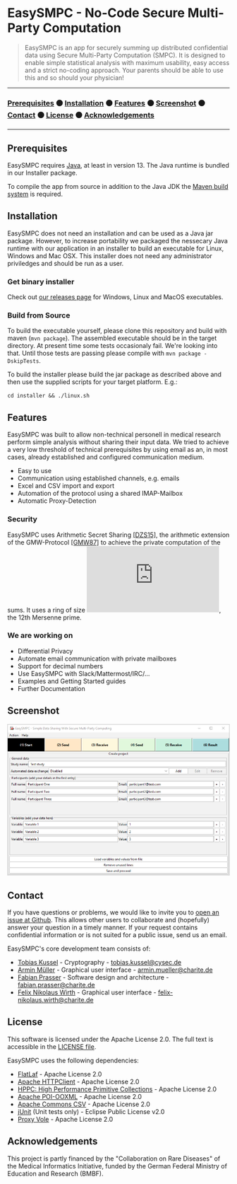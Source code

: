 # EasySMPC - No-Code Secure Multi-Party Computation

> EasySMPC is an app for securely summing up distributed confidential data 
> using Secure Multi-Party Computation (SMPC). It is designed to enable 
> simple statistical analysis with maximum usability, easy access and a 
> strict no-coding approach. Your parents should be able to use this and 
> so should your physician!

---

### [Prerequisites](#prerequisites) ⚫ [Installation](#installation) ⚫ [Features](#features) ⚫ [Screenshot](#screenshot) ⚫ [Contact](#contact) ⚫ [License](#license) ⚫ [Acknowledgements](#acknowledgments)

---

## Prerequisites

EasySMPC requires [Java](https://adoptopenjdk.net/), at least in version 13. The Java
runtime is bundled in our Installer package.

To compile the app from source in addition to the Java JDK the [Maven build
system](https://maven.apache.org/) is required.

## Installation

EasySMPC does not need an installation and can be used as a Java jar package.
However, to increase portability we packaged the nessecary Java runtime with our
application in an installer to build an executable for Linux, Windows and Mac
OSX. This installer does not need any administrator priviledges and should be
run as a user.

### Get binary installer

Check out [our releases
page](https://github.com/prasser/easy-smpc/releases) for Windows,
Linux and MacOS executables.

### Build from Source

To build the executable yourself, please clone this repository and build with
maven  (```mvn package```). The assembled executable should be in the target
directory. At present time some tests occasionaly fail. We're looking into that.
Until those tests are passing please compile with ```mvn package -DskipTests```.

To build the installer please build the jar package as described above and then
use the supplied scripts for your target platform. E.g.:
```
cd installer && ./linux.sh
```

## Features

EasySMPC was built to allow non-technical personell in medical research perform
simple analysis without sharing their input data. We tried to achieve a very low
threshold of technical prerequisites by using email as an, in most cases,
already established and configured communication medium.

* Easy to use
* Communication using established channels, e.g. emails
* Excel and CSV import and export
* Automation of the protocol using a shared IMAP-Mailbox
* Automatic Proxy-Detection

### Security

EasySMPC uses Arithmetic Secret Sharing
[\[DZS15\]](https://www.ndss-symposium.org/ndss2015/ndss-2015-programme/aby---framework-efficient-mixed-protocol-secure-two-party-computation/),
the arithmetic extension of the GMW-Protocol
[\[GMW87\]](https://dl.acm.org/doi/10.1145/28395.28420) to achieve the private
computation of the sums. It uses a ring of size ![Ring size formula](http://latex.codecogs.com/gif.latex?p%3D2%5E%7B127%7D-1), the 12th Mersenne
prime.

### We are working on

  - Differential Privacy
  - Automate email communication with private mailboxes
  - Support for decimal numbers
  - Use EasySMPC with Slack/Mattermost/IRC/...
  - Examples and Getting Started guides
  - Further Documentation

## Screenshot

![Screenshot](doc/screenshot.png)

## Contact

If you have questions or problems, we would like to invite you to
[open an issue at
Github](https://github.com/prasser/email-smpc-histogram/issues). This allows
other users to collaborate and (hopefully) answer your question in a timely
manner. If your request contains confidential information or is not suited for a
public issue, send us an email.

EasySMPC's core development team consists of:

* [Tobias Kussel](https://github.com/TKussel) - Cryptography - [tobias.kussel@cysec.de](tobias.kussel@cysec.de)
* [Armin Müller](https://github.com/burgadon) - Graphical user interface - [armin.mueller@charite.de](armin.mueller@charite.de)
* [Fabian Prasser](https://github.com/prasser) - Software design and architecture -[fabian.prasser@charite.de](fabian.prasser@charite.de)
* [Felix Nikolaus Wirth](https://github.com/fnwirth) - Graphical user interface - [felix-nikolaus.wirth@charite.de](felix-nikolaus.wirth@charite.de)

## License

This software is licensed under the Apache License 2.0. The full text is
accessible in the [LICENSE file](LICENSE).

EasySMPC uses the following dependencies:

 - [FlatLaf](https://github.com/JFormDesigner/FlatLaf) - Apache License 2.0
 - [Apache HTTPClient](https://hc.apache.org/httpcomponents-client-5.0.x/) - Apache License 2.0
 - [HPPC: High Performance Primitive Collections](https://github.com/carrotsearch/hppc) - Apache License 2.0
 - [Apache POI-OOXML](http://poi.apache.org/components/oxml4j/) - Apache License 2.0
 - [Apache Commons CSV](http://commons.apache.org/proper/commons-csv/) - Apache License 2.0
 - [jUnit](https://github.com/junit-team/junit5) (Unit tests only) - Eclipse Public License v2.0
 - [Proxy Vole](https://github.com/akuhtz/proxy-vole) - Apache License 2.0


## Acknowledgements

This project is partly financed by the "Collaboration on Rare Diseases" of the
Medical Informatics Initiative, funded by the German Federal Ministry of
Education and Research (BMBF).
